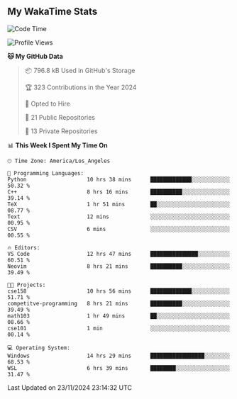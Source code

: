 ## My WakaTime Stats
<!--START_SECTION:waka-->
![Code Time](http://img.shields.io/badge/Code%20Time-166%20hrs%2021%20mins-blue)

![Profile Views](http://img.shields.io/badge/Profile%20Views-0-blue)

**🐱 My GitHub Data** 

> 📦 796.8 kB Used in GitHub's Storage 
 > 
> 🏆 323 Contributions in the Year 2024
 > 
> 💼 Opted to Hire
 > 
> 📜 21 Public Repositories 
 > 
> 🔑 13 Private Repositories 
 > 
📊 **This Week I Spent My Time On** 

```text
🕑︎ Time Zone: America/Los_Angeles

💬 Programming Languages: 
Python                   10 hrs 38 mins      █████████████░░░░░░░░░░░░   50.32 % 
C++                      8 hrs 16 mins       ██████████░░░░░░░░░░░░░░░   39.14 % 
TeX                      1 hr 51 mins        ██░░░░░░░░░░░░░░░░░░░░░░░   08.77 % 
Text                     12 mins             ░░░░░░░░░░░░░░░░░░░░░░░░░   00.95 % 
CSV                      6 mins              ░░░░░░░░░░░░░░░░░░░░░░░░░   00.55 % 

🔥 Editors: 
VS Code                  12 hrs 47 mins      ███████████████░░░░░░░░░░   60.51 % 
Neovim                   8 hrs 21 mins       ██████████░░░░░░░░░░░░░░░   39.49 % 

🐱‍💻 Projects: 
cse158                   10 hrs 56 mins      █████████████░░░░░░░░░░░░   51.71 % 
competitve-programming   8 hrs 21 mins       ██████████░░░░░░░░░░░░░░░   39.49 % 
math103                  1 hr 49 mins        ██░░░░░░░░░░░░░░░░░░░░░░░   08.66 % 
cse101                   1 min               ░░░░░░░░░░░░░░░░░░░░░░░░░   00.14 % 

💻 Operating System: 
Windows                  14 hrs 29 mins      █████████████████░░░░░░░░   68.53 % 
WSL                      6 hrs 39 mins       ████████░░░░░░░░░░░░░░░░░   31.47 % 
```


 Last Updated on 23/11/2024 23:14:32 UTC
<!--END_SECTION:waka-->
